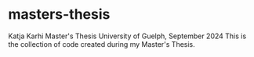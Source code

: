 # masters-thesis
Katja Karhi Master's Thesis 
University of Guelph, September 2024
This is the collection of code created during my Master's Thesis. 
